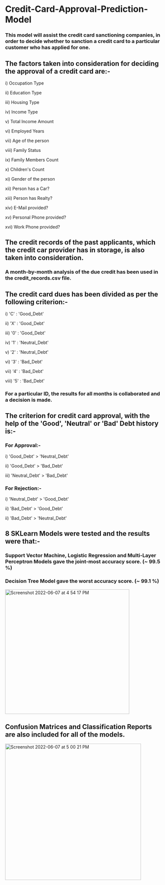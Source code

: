 # Credit-Card-Approval-Prediction-Model

### This model will assist the credit card sanctioning companies, in order to decide whether to sanction a credit card to a particular customer who has applied for one.

## The factors taken into consideration for deciding the approval of a credit card are:-

i) Occupation Type

ii) Education Type

iii) Housing Type

iv) Income Type

v) Total Income Amount

vi) Employed Years

vii) Age of the person

viii) Family Status

ix) Family Members Count

x) Children's Count

xi) Gender of the person

xii) Person has a Car?

xiii) Person has Realty? 

xiv) E-Mail provided?

xv) Personal Phone provided?

xvi) Work Phone provided?

## The credit records of the past applicants, which the credit car provider has in storage, is also taken into consideration.

### A month-by-month analysis of the due credit has been used in the credit_records.csv file.

## The credit card dues has been divided as per the following criterion:-

i) 'C' : 'Good_Debt' 

ii) 'X' : 'Good_Debt' 

iii) '0' : 'Good_Debt' 

iv) '1' : 'Neutral_Debt'

v) '2' : 'Neutral_Debt' 

vi) '3' : 'Bad_Debt' 

vii) '4' : 'Bad_Debt' 

viii) '5' : 'Bad_Debt'

### For a particular ID, the results for all months is collaborated and a decision is made.

## The criterion for credit card approval, with the help of the 'Good', 'Neutral' or 'Bad' Debt history is:-

### For Approval:-

i) 'Good_Debt' > 'Neutral_Debt'

ii) 'Good_Debt' > 'Bad_Debt'

iii) 'Neutral_Debt' > 'Bad_Debt'

### For Rejection:-

i) 'Neutral_Debt' > 'Good_Debt'

ii) 'Bad_Debt' > 'Good_Debt'

ii) 'Bad_Debt' > 'Neutral_Debt'

## 8 SKLearn Models were tested and the results were that:-

### Support Vector Machine, Logistic Regression and Multi-Layer Perceptron Models gave the joint-most accuracy score. (~ 99.5 %)

### Decision Tree Model gave the worst accuracy score. (~ 99.1 %)

<img width="403" alt="Screenshot 2022-06-07 at 4 54 17 PM" src="https://user-images.githubusercontent.com/78081835/172368032-aa9c6086-7fff-43e0-92a9-f6b4caa05c44.png">

## Confusion Matrices and Classification Reports are also included for all of the models. 


<img width="441" alt="Screenshot 2022-06-07 at 5 00 21 PM" src="https://user-images.githubusercontent.com/78081835/172369051-501a5003-3e70-47a7-af40-c72f16535413.png">





